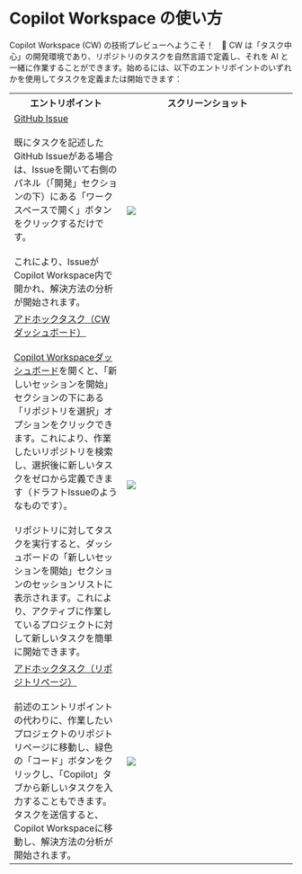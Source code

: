 # Copilot Workspace の使い方

Copilot Workspace (CW) の技術プレビューへようこそ！　👋 CW は「タスク中心」の開発環境であり、リポジトリのタスクを自然言語で定義し、それを AI と一緒に作業することができます。始めるには、以下のエントリポイントのいずれかを使用してタスクを定義または開始できます：

<table>
   <tr>
      <th width="300px">エントリポイント</th>
      <th width="600px">スクリーンショット</th>
   </tr>
   <tr>
      <td>
         <ins>GitHub Issue</ins><br /><br />既にタスクを記述したGitHub Issueがある場合は、Issueを開いて右側のパネル（「開発」セクションの下）にある「ワークスペースで開く」ボタンをクリックするだけです。<br /><br />これにより、IssueがCopilot Workspace内で開かれ、解決方法の分析が開始されます。
      </td>
      <td>
         <img src="https://github.com/user-attachments/assets/217ab007-2847-4696-9181-d9220bafcf1a" />
      </td>
   </tr>
   <tr>
      <td>
         <ins>アドホックタスク（CWダッシュボード）</ins><br /><br /><a href="https://copilot-workspace.githubnext.com">Copilot Workspaceダッシュボード</a>を開くと、「新しいセッションを開始」セクションの下にある「リポジトリを選択」オプションをクリックできます。これにより、作業したいリポジトリを検索し、選択後に新しいタスクをゼロから定義できます（ドラフトIssueのようなものです）。<br /><br />リポジトリに対してタスクを実行すると、ダッシュボードの「新しいセッションを開始」セクションのセッションリストに表示されます。これにより、アクティブに作業しているプロジェクトに対して新しいタスクを簡単に開始できます。
      </td>
      <td>
         <img src="https://github.com/user-attachments/assets/df7f02c0-dd00-463e-93d8-8cca9ae80911" />
      </td>
   </tr>
   <tr>
      <td>
         <ins>アドホックタスク（リポジトリページ）</ins><br /><br />前述のエントリポイントの代わりに、作業したいプロジェクトのリポジトリページに移動し、緑色の「コード」ボタンをクリックし、「Copilot」タブから新しいタスクを入力することもできます。タスクを送信すると、Copilot Workspaceに移動し、解決方法の分析が開始されます。
      </td>
      <td>
         <img src="https://github.com/user-attachments/assets/805d33b3-5a60-4841-b9b1-0b10fe781259" />
      </td>
   </tr>
</table>
